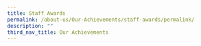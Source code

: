 ```yaml
---
title: Staff Awards
permalink: /about-us/Our-Achievements/staff-awards/permalink/
description: ""
third_nav_title: Our Achievements
---
```

